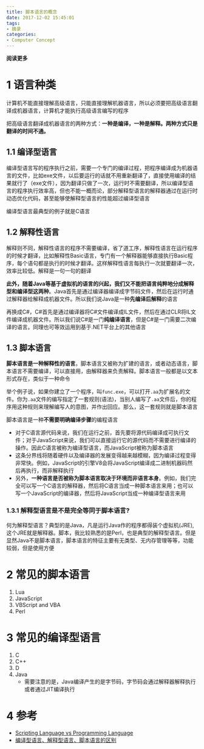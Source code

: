 ```yaml
---
title: 脚本语言的概念
date: 2017-12-02 15:45:01
tags: 
- 摘录
categories: 
- Computer Concept
---
```


**阅读更多**

<!--more-->

# 1 语言种类

计算机不能直接理解高级语言，只能直接理解机器语言，所以必须要把高级语言翻译成机器语言，计算机才能执行高级语言编写的程序

把高级语言翻译成机器语言的两种方式：**一种是编译，一种是解释。两种方式只是翻译的时间不通。**

## 1.1 编译型语言

编译型语言写的程序执行之前，需要一个专门的编译过程，把程序编译成为机器语言的文件，比如exe文件，以后要运行的话就不用重新翻译了，直接使用编译的结果就行了（exe文件），因为翻译只做了一次，运行时不需要翻译，所以编译型语言的程序执行效率高，但也不能一概而论，部分解释型语言的解释器通过在运行时动态优化代码，甚至能够使解释型语言的性能超过编译型语言

编译型语言最典型的例子就是C语言

## 1.2 解释性语言

解释则不同，解释性语言的程序不需要编译，省了道工序，解释性语言在运行程序的时候才翻译，比如解释性Basic语言，专门有一个解释器能够直接执行Basic程序，每个语句都是执行的时候才翻译。这样解释性语言每执行一次就要翻译一次，效率比较低。解释是一句一句的翻译

**此外，随着Java等基于虚拟机的语言的兴起，我们又不能把语言纯粹地分成解释型和编译型这两种**。Java首先是通过编译器编译成字节码文件，然后在运行时通过解释器给解释成机器文件。所以我们说Java是一种**先编译后解释**的语言

再换成C#，C#首先是通过编译器将C#文件编译成IL文件，然后在通过CLR将IL文件编译成机器文件。所以我们说C#是一门**纯编译语言**，但是C#是一门需要二次编译的语言。同理也可等效运用到基于.NET平台上的其他语言

## 1.3 脚本语言

**脚本语言是一种解释性的语言**。脚本语言又被称为扩建的语言，或者动态语言，脚本语言不需要编译，可以直接用，由解释器来负责解释。脚本语言一般都是以文本形式存在，类似于一种命令

举个例子说，如果你建立了一个程序，叫`func.exe`，可以打开`.aa`为扩展名的文件。你为`.aa`文件的编写指定了一套规则(语法)，当别人编写了`.aa`文件后，你的程序用这种规则来理解编写人的意图，并作出回应。那么，这一套规则就是脚本语言

脚本语言是一种**不需要明确编译步骤**的编程语言

* 对于C语言源代码来说，我们在运行之前，首先要将源代码编译成可执行文件；对于JavaScript来说，我们可以直接运行它的源代码而不需要进行编译的操作。因此C语言被称为编译型语言，而JavaScript被称为脚本语言
* 这条分界线将随着硬件以及编译器的发展变得越来越模糊，因为编译过程变得非常快。例如，JavaScript的引擎V8会将JavaScript编译成二进制机器码然后再执行，而非解释执行
* 另外，**一种语言是否被称为脚本语言取决于环境而非语言本身**。例如，我们完全可以写一个C语言的解释器，然后将C语言当成一种脚本语言来用；也可以写一个JavaScript的编译器，然后将JavaScript当成一种编译型语言来用

### 1.3.1 解释型语言是不是完全等同于脚本语言? 

何为解释型语言？典型的是Java，凡是运行Java作的程序都得装个虚拟机(JRE),这个JRE就是解释器。脚本，我比较熟悉的是Perl，也是典型的解释型语言。但是显然Java不是脚本语言，脚本语言的特征主要有无类型、无内存管理等等，功能较弱，但是使用方便

# 2 常见的脚本语言

1. Lua
1. JavaScript
1. VBScript and VBA
1. Perl

# 3 常见的编译型语言

1. C
1. C++
1. D
1. Java
    * 需要注意的是，Java编译产生的是字节码，字节码会通过解释器解释执行或者通过JIT编译执行

# 4 参考

* [Scripting Language vs Programming Language](https://stackoverflow.com/questions/17253545/scripting-language-vs-programming-language)
* [编译型语言、解释型语言、脚本语言的区别](http://blog.csdn.net/u011026329/article/details/51119402)
